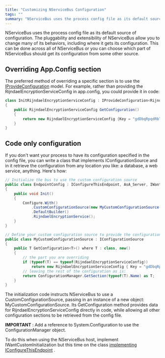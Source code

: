 ```yaml
---
title: "Customizing NServiceBus Configuration"
tags: ""
summary: "NServiceBus uses the process config file as its default source of configuration. The pluggability and extensibility of NServiceBus allow you to change many of its behaviors, including where it gets its configuration. This can be done across all of NServiceBus or you can choose which part of NServiceBus should get its configuration from some other source."
---
```


NServiceBus uses the process config file as its default source of configuration. The pluggability and extensibility of NServiceBus allow you to change many of its behaviors, including where it gets its configuration. This can be done across all of NServiceBus or you can choose which part of NServiceBus should get its configuration from some other source.

Overriding App.Config section
-----------------------------

The preferred method of overriding a specific section is to use the
[IProvideConfiguration<t>](https://github.com/NServiceBus/NServiceBus/blob/master/src/NServiceBus.Core/Config/ConfigurationSource/IConfigurationSource.cs#L23) model. For example, rather than providing the RijndaelEncryptionServiceConfig in app.config, you could provide it in code:


```C#
class InitRijndaelEncryptionServiceConfig : IProvideConfiguration<RijndaelEncryptionServiceConfig>
{
    public RijndaelEncryptionServiceConfig GetConfiguration()
    {
        return new RijndaelEncryptionServiceConfig {Key = "gdDbqRpqdRbTs3mhdZh9qCaDaxJXl+e6"};
    }
}
```

 Code only configuration
-----------------------

If you don't want your process to have its configuration specified in the config file, you can write a class that implements IConfigurationSource and in it retrieve the configuration from any location you like: a database, a web service, anything. Here's how:


```C#
// Initialize the bus to use the custom configuration source
public class EndpointConfig : IConfigureThisEndpoint, AsA_Server, IWantCustomInitialization
{
    public void Init()
    {
        Configure.With()
            .CustomConfigurationSource(new MyCustomConfigurationSource())
            .DefaultBuilder()
            .RijndaelEncryptionService();
    }
}

// Define your custom configuration source to provide the configuration values instead of app.config
public class MyCustomConfigurationSource : IConfigurationSource
{
    public T GetConfiguration<T>() where T : class, new()
    {
        // the part you are overriding
        if (typeof(T) == typeof(RijndaelEncryptionServiceConfig))
            return new RijndaelEncryptionServiceConfig { Key = "gdDbqRpqdRbTs3mhdZh9qCaDaxJXl+e6" } as T;
        // leaving the rest of the configuration as is:
        return ConfigurationManager.GetSection(typeof(T).Name) as T;
    }
}
```

 The initialization code instructs NServiceBus to use a CustomConfigurationSource, passing in an instance of a new object: MyCustomConfigurationSource. Its GetConfiguration method provides data for RijndaelEncryptionServiceConfig directly in code, while allowing all other configuration sections to be retrieved from the config file.

**IMPORTANT** : Add a reference to System.Configuration to use the ConfigurationManager object.

To do this when using the NServiceBus host, implement IWantCustomInitialization but this time on the class [implementing IConfigureThisEndpoint](the-nservicebus-host.md) .

